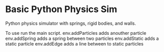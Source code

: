 # Basic Python Physics Sim
 Python physics simulator with springs, rigid bodies, and walls. 

 To use run the main script.
 env.addParticles adds anouther particle
 env.addSpring adds a spring between two particles
 env.addStatic adds a static particle
 env.addEdge adds a line between to static particles
